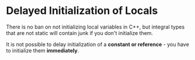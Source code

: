 # Delayed Initialization of Locals

There is no ban on not initializing local variables in C++, but integral types that are not static will contain junk if you don't initialize them.

It is not possible to delay initialization of a __constant or reference__ - you have to initialize them __immediately__.
